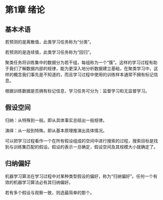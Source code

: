 # 第1章 绪论

## 基本术语

若预测的是离散值，此类学习任务称为“分类”。

若预测的是连续值，此类学习任务称为“回归”。

聚类任务将训练集中的数据分为若干组，每组称为一个“簇”。这样的学习过程有助于我们了解数据内部的规律，能为更深入地分析数据建立基础，在聚类学习中，这样的概念我们事先是不知道的，而且学习过程中使用的训练样本通常不拥有标记信息。

根据训练数据是否拥有标记信息，学习任务可分为：监督学习和无监督学习。

## 假设空间

归纳：从特殊到一般。即从具体事实总结出一般规律。

演绎：从一般到特殊。即从基本原理推演出具体情况。

可以把学习过程看作一个在所有假设组成的空间中进行搜索的过程，搜索目标是找到与训练集匹配的假设。假设的表示一旦确定，假设空间及其规模大小就确定了。

## 归纳偏好

机器学习算法在学习过程中对某种类型假设的偏好，称为“归纳偏好”。任何一个有效的机器学习算法必有其归纳偏好。

若有多个假设与观察一致，则选最简单的那个。

